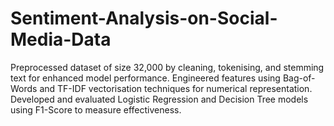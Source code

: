 # Sentiment-Analysis-on-Social-Media-Data
Preprocessed dataset of size 32,000 by cleaning, tokenising, and stemming text for enhanced model performance. Engineered features using Bag-of-Words and TF-IDF vectorisation techniques for numerical representation. Developed and evaluated Logistic Regression and Decision Tree models using F1-Score to measure effectiveness.
